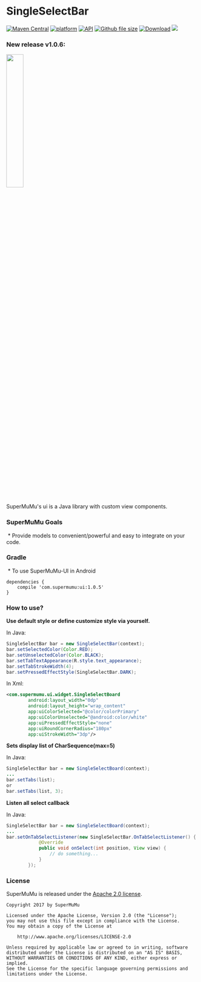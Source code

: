 SingleSelectBar
=====
[![Maven Central](https://maven-badges.herokuapp.com/maven-central/com.supermumu/ui/badge.svg)](https://maven-badges.herokuapp.com/maven-central/com.supermumu/ui)
[![platform](https://img.shields.io/badge/platform-Android-yellow.svg)](https://www.android.com)
[![API](https://img.shields.io/badge/API-16%2B-brightgreen.svg?style=flat)](https://android-arsenal.com/api?level=16)
[![Github file size](https://img.shields.io/github/size/webcaetano/craft/build/phaser-craft.min.js.svg)]()
[![Download](https://api.bintray.com/packages/supermumu/maven/ui/images/download.svg)](https://bintray.com/supermumu/maven/ui/_latestVersion)
[![](https://img.shields.io/hexpm/l/plug.svg)](https://github.com/supermumu/SingleSelectBar/blob/master/LICENSE.txt)

### New release v1.0.6:

<img src="https://user-images.githubusercontent.com/32517342/32175182-176c87f2-bdbf-11e7-86db-b506610bca3e.gif" width="30%" />

SuperMuMu's ui is a Java library with custom view components.

### SuperMuMu Goals
  * Provide models to convenient/powerful and easy to integrate on your code.

### Gradle
  * To use SuperMuMu-UI in Android
```
dependencies {
    compile 'com.supermumu:ui:1.0.5'
}
```

### How to use?
**Use default style or define customize style via yourself.**

In Java:
```java
SingleSelectBar bar = new SingleSelectBar(context);
bar.setSelectedColor(Color.RED);
bar.setUnselectedColor(Color.BLACK);
bar.setTabTextAppearance(R.style.text_appearance);
bar.setTabStrokeWidth(4);
bar.setPressedEffectStyle(SingleSelectBar.DARK);
```
In Xml:
```xml
<com.supermumu.ui.widget.SingleSelectBoard
        android:layout_width="0dp"
        android:layout_height="wrap_content"
        app:uiColorSelected="@color/colorPrimary"
        app:uiColorUnselected="@android:color/white"
        app:uiPressedEffectStyle="none"
        app:uiRoundCornerRadius="180px"
        app:uiStrokeWidth="3dp"/>
```

**Sets display list of CharSequence(max=5)**

In Java:
```java
SingleSelectBar bar = new SingleSelectBoard(context);
...
bar.setTabs(list);
or
bar.setTabs(list, 3);
```

**Listen all select callback**

In Java:
```java
SingleSelectBar bar = new SingleSelectBoard(context);
...
bar.setOnTabSelectListener(new SingleSelectBar.OnTabSelectListener() {
            @Override
            public void onSelect(int position, View view) {
                // do something...
            }
        });
```
### License

SuperMuMu is released under the [Apache 2.0 license](LICENSE).

```
Copyright 2017 by SuperMuMu

Licensed under the Apache License, Version 2.0 (the "License");
you may not use this file except in compliance with the License.
You may obtain a copy of the License at

    http://www.apache.org/licenses/LICENSE-2.0

Unless required by applicable law or agreed to in writing, software
distributed under the License is distributed on an "AS IS" BASIS,
WITHOUT WARRANTIES OR CONDITIONS OF ANY KIND, either express or implied.
See the License for the specific language governing permissions and
limitations under the License.
```
